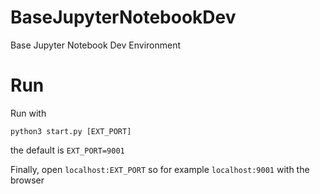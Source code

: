 
# BaseJupyterNotebookDev

Base Jupyter Notebook Dev Environment

# Run 

Run with 

```
python3 start.py [EXT_PORT]
```

the default is `EXT_PORT=9001`



Finally, open `localhost:EXT_PORT` so for example `localhost:9001` with the browser 



